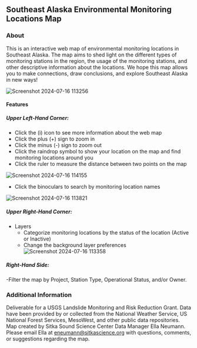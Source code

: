 ## Southeast Alaska Environmental Monitoring Locations Map

### About
This is an interactive web map of environmental monitoring locations in Southeast Alaska. The map aims to shed light on the different types of monitoring stations in the region, the usage of the monitoring stations, and other descriptive information about the locations. We hope this map allows you to make connections, draw conclusions, and explore Southeast Alaska in new ways! 

![Screenshot 2024-07-16 113256](https://github.com/user-attachments/assets/f6ea353e-4d0b-41f9-85cf-7adc60461007)

#### Features
##### Upper Left-Hand Corner: 
- Click the (i) icon to see more information about the web map
- Click the plus (+) sign to zoom in
- Click the minus (-) sign to zoom out
- Click the raindrop symbol to show your location on the map and find monitoring locations around you
- Click the ruler to measure the distance between two points on the map
  
![Screenshot 2024-07-16 114155](https://github.com/user-attachments/assets/33991910-5859-4267-b350-fe167f599be5)

- Click the binoculars to search by monitoring location names
  
![Screenshot 2024-07-16 113821](https://github.com/user-attachments/assets/e30fc4f9-23ab-42ff-8a9e-fff353a96230)

##### Upper Right-Hand Corner:
- Layers
  - Categorize monitoring locations by the status of the location (Active or Inactive)
  - Change the background layer preferences
  ![Screenshot 2024-07-16 113358](https://github.com/user-attachments/assets/fac6a86f-69ba-4ec8-9302-69a998fb52f9)

##### Right-Hand Side:
-Filter the map by Project, Station Type, Operational Status, and/or Owner.

### Additional Information
Deliverable for a USGS Landslide Monitoring and Risk Reduction Grant. Data have been provided by or collected from the National Weather Service, US National Forest Services, MesoWest, and other public data repositories. Map created by Sitka Sound Science Center Data Manager Ella Neumann. Please email Ella at eneumann@sitkascience.org with questions, comments, or suggestions regarding the map. 
